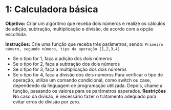 # 1: Calculadora básica
**Objetivo:**
Criar um algoritmo que receba dois números e realize os cálculos de adição, subtração, multiplicação e divisão, de acordo com a opção escolhida.

**Instruções:**
Crie uma função que receba três parâmetros, sendo:
`Primeiro número, segundo número, tipo da operação [1,2,3,4]`
* Se o tipo for 1, faça a adição dos dois números
* Se o tipo for 2, faça a subtração dos dois números
* Se o tipo for 3, faça a multiplicação dos dois números
* Se o tipo for 4, faça a divisão dos dois números
Para verificar o tipo de operação, utilize um comando condicional, como switch ou case, dependendo da linguagem de programação utilizada.
Depois, chame a função, passando os valores para os parâmetros esperados. 
**Restrições**
No caso da divisão, é necessário fazer o tratamento adequado para evitar erros de divisão por zero. 